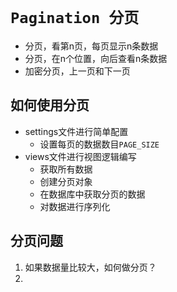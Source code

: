 # `Pagination 分页`

- 分页，看第n页，每页显示n条数据
- 分页，在n个位置，向后查看n条数据
- 加密分页，上一页和下一页

## 如何使用分页

- settings文件进行简单配置
  - 设置每页的数据数目`PAGE_SIZE`
- views文件进行视图逻辑编写
  - 获取所有数据
  - 创建分页对象
  - 在数据库中获取分页的数据
  - 对数据进行序列化

## 分页问题

1. 如果数据量比较大，如何做分页？
2. 